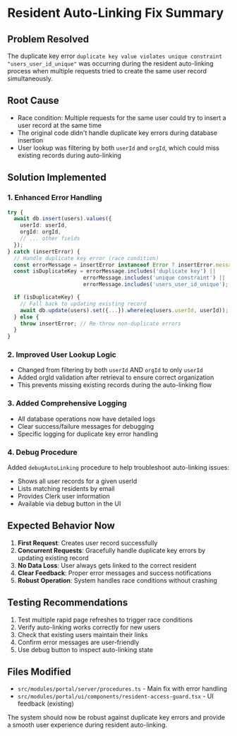 # Resident Auto-Linking Fix Summary

## Problem Resolved

The duplicate key error `duplicate key value violates unique constraint "users_user_id_unique"` was occurring during the resident auto-linking process when multiple requests tried to create the same user record simultaneously.

## Root Cause

- Race condition: Multiple requests for the same user could try to insert a user record at the same time
- The original code didn't handle duplicate key errors during database insertion
- User lookup was filtering by both `userId` and `orgId`, which could miss existing records during auto-linking

## Solution Implemented

### 1. Enhanced Error Handling

```typescript
try {
  await db.insert(users).values({
    userId: userId,
    orgId: orgId,
    // ... other fields
  });
} catch (insertError) {
  // Handle duplicate key error (race condition)
  const errorMessage = insertError instanceof Error ? insertError.message : String(insertError);
  const isDuplicateKey = errorMessage.includes('duplicate key') ||
                        errorMessage.includes('unique constraint') ||
                        errorMessage.includes('users_user_id_unique');

  if (isDuplicateKey) {
    // Fall back to updating existing record
    await db.update(users).set({...}).where(eq(users.userId, userId));
  } else {
    throw insertError; // Re-throw non-duplicate errors
  }
}
```

### 2. Improved User Lookup Logic

- Changed from filtering by both `userId` AND `orgId` to only `userId`
- Added orgId validation after retrieval to ensure correct organization
- This prevents missing existing records during the auto-linking flow

### 3. Added Comprehensive Logging

- All database operations now have detailed logs
- Clear success/failure messages for debugging
- Specific logging for duplicate key error handling

### 4. Debug Procedure

Added `debugAutoLinking` procedure to help troubleshoot auto-linking issues:

- Shows all user records for a given userId
- Lists matching residents by email
- Provides Clerk user information
- Available via debug button in the UI

## Expected Behavior Now

1. **First Request**: Creates user record successfully
2. **Concurrent Requests**: Gracefully handle duplicate key errors by updating existing record
3. **No Data Loss**: User always gets linked to the correct resident
4. **Clear Feedback**: Proper error messages and success notifications
5. **Robust Operation**: System handles race conditions without crashing

## Testing Recommendations

1. Test multiple rapid page refreshes to trigger race conditions
2. Verify auto-linking works correctly for new users
3. Check that existing users maintain their links
4. Confirm error messages are user-friendly
5. Use debug button to inspect auto-linking state

## Files Modified

- `src/modules/portal/server/procedures.ts` - Main fix with error handling
- `src/modules/portal/ui/components/resident-access-guard.tsx` - UI feedback (existing)

The system should now be robust against duplicate key errors and provide a smooth user experience during resident auto-linking.
